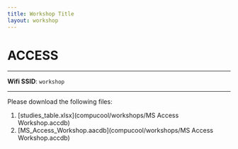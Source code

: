```yaml
---
title: Workshop Title
layout: workshop
---
```


# ACCESS

--------

**Wifi SSID**: `workshop`

---------

Please download the following files: 

1. [studies_table.xlsx](compucool/workshops/MS Access Workshop.accdb)
2. [MS_Access_Workshop.aacdb](compucool/workshops/MS Access Workshop.accdb)


